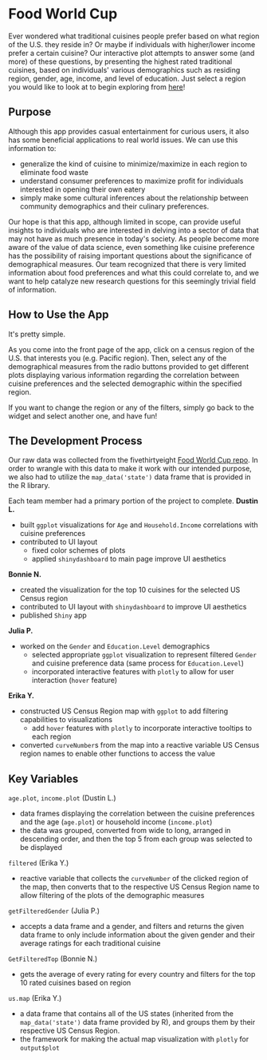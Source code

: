 
# Food World Cup
Ever wondered what traditional cuisines people prefer based on what region of the U.S. they reside in? Or maybe if individuals with higher/lower income prefer a certain cuisine? Our interactive plot attempts to answer some (and more) of these questions, by presenting the highest rated traditional cuisines, based on individuals' various demographics such as residing region, gender, age, income, and level of education. Just select a region you would like to look at to begin exploring from [here](https://bonngyn.shinyapps.io/food-world-cup/)!

## Purpose
Although this app provides casual entertainment for curious users, it also has some beneficial applications to real world issues. We can use this information to:
- generalize the kind of cuisine to minimize/maximize in each region to eliminate food waste
- understand consumer preferences to maximize profit for individuals interested in opening their own eatery
- simply make some cultural inferences about the relationship between community demographics and their culinary preferences.

Our hope is that this app, although limited in scope, can provide useful insights to individuals who are interested in delving into a sector of data that may not have as much presence in today's society. As people become more aware of the value of data science, even something like cuisine preference has the possibility of raising important questions about the significance of demographical measures. Our team recognized that there is very limited information about food preferences and what this could correlate to, and we want to help catalyze new research questions for this seemingly trivial field of information.

## How to Use the App
It's pretty simple.

As you come into the front page of the app, click on a census region of the U.S. that interests you (e.g. Pacific region). Then, select any of the demographical measures from the radio buttons provided to get different plots displaying various information regarding the correlation between cuisine preferences and the selected demographic within the specified region.

If you want to change the region or any of the filters, simply go back to the widget and select another one, and have fun!

## The Development Process
Our raw data was collected from the fivethirtyeight [Food World Cup repo](https://github.com/fivethirtyeight/data/tree/master/food-world-cup). In order to wrangle with this data to make it work with our intended purpose, we also had to utilize the `map_data('state')` data frame that is provided in the R library.

Each team member had a primary portion of the project to complete.
**Dustin L.**
- built `ggplot` visualizations for `Age` and  `Household.Income` correlations with cuisine preferences
- contributed to UI layout
  - fixed color schemes of plots
  - applied `shinydashboard` to main page improve UI aesthetics

**Bonnie N.**
- created the visualization for the top 10 cuisines for the selected US Census region
- contributed to UI layout with `shinydashboard` to improve UI aesthetics
- published `Shiny` app

**Julia P.**
- worked on the `Gender` and `Education.Level` demographics
  - selected appropriate `ggplot` visualization to represent filtered `Gender` and cuisine preference data (same process for `Education.Level`)
  - incorporated interactive features with `plotly` to allow for user interaction (`hover` feature)


**Erika Y.**
- constructed US Census Region map with `ggplot` to add filtering capabilities to visualizations
  - add `hover` features with `plotly` to incorporate interactive tooltips to each region
- converted `curveNumber`s from the map into a reactive variable US Census region names to enable other functions to access the value

## Key Variables
`age.plot`, `income.plot` (Dustin L.)
- data frames displaying the correlation between the cuisine preferences and the age (`age.plot`) or household income (`income.plot`)
- the data was grouped, converted from wide to long, arranged in descending order, and then the top 5 from each group was selected to be displayed

`filtered` (Erika Y.)
- reactive variable that collects the `curveNumber` of the clicked region of the map, then converts that to the respective US Census Region name to allow filtering of the plots of the demographic measures

`getFilteredGender` (Julia P.)
- accepts a data frame and a gender, and filters and returns the given data frame to only include information about the given gender and their average ratings for each traditional cuisine

`GetFilteredTop` (Bonnie N.)
- gets the average of every rating for every country and filters for the top 10 rated cuisines based on region

`us.map` (Erika Y.)
- a data frame that contains all of the US states (inherited from the `map_data('state')` data frame provided by R), and groups them by their respective US Census Region.
- the framework for making the actual map visualization with `plotly` for `output$plot`
